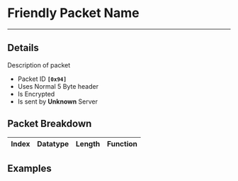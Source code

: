 # Friendly Packet Name #

---


## Details ##

Description of packet
  * Packet ID **`[0x94]`**
  * Uses Normal 5 Byte header
  * Is Encrypted
  * Is sent by **Unknown** Server

## Packet Breakdown ##
| Index | Datatype | Length | Function |
|:------|:---------|:-------|:---------|

## Examples ##